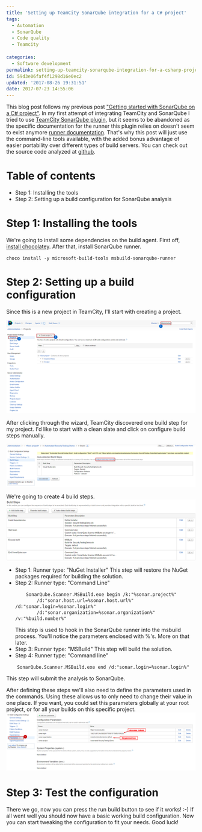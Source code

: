 ```yaml
---
title: 'Setting up TeamCity SonarQube integration for a C# project'
tags:
  - Automation
  - SonarQube
  - Code quality
  - Teamcity

categories:
  - Software development
permalink: setting-up-teamcity-sonarqube-integration-for-a-csharp-project
id: 59d3e06faf4f1298d16e0ec2
updated: '2017-08-26 19:31:51'
date: 2017-07-23 14:55:06
---
```

This blog post follows my previous post ["Getting started with SonarQube on a C# project"](/2017/07/23/getting-started-with-sonarqube-on-a-csharp-project/).
In my first attempt of integrating TeamCity and SonarQube I tried to use [TeamCity SonarQube plugin](https://confluence.jetbrains.com/display/TW/SonarQube+Integration), but it seems to be abandoned as the specific documentation for the runner this plugin relies on doesn't seem to exist anymore [runner documentation](http://docs.codehaus.org/display/SONAR/Analysis+Parameters).
That's why this post will just use the command-line tools available, with the added bonus advantage of easier portability over different types of build servers.
You can check out the source code analyzed at [github](https://github.com/maartenderaedemaeker/Automated-SecurityTesting-Demo/tree/part1).

# Table of contents

* Step 1: Installing the tools
* Step 2: Setting up a build configuration for SonarQube analysis

# Step 1: Installing the tools

We're going to install some dependencies on the build agent.
First off, [install chocolatey](https://chocolatey.org/install).
After that, install SonarQube runner.
```
choco install -y microsoft-build-tools msbuild-sonarqube-runner
```

# Step 2: Setting up a build configuration

Since this is a new project in TeamCity, I'll start with creating a project.

![Teamcity-SonarQube-3](/images/2017/07/23/Teamcity-SonarQube-3.png)

After clicking through the wizard, TeamCity discovered one build step for my project.
I'd like to start with a clean slate and click on configure build steps manually.

![Teamcity-SonarQube-4](/images/2017/07/23/Teamcity-SonarQube-4.png)

We're going to create 4 build steps.
![Teamcity-SonarQube-5](/images/2017/07/23/Teamcity-SonarQube-5.png)

* Step 1: 
    Runner type: "NuGet Installer"
    This step will restore the NuGet packages required for building the solution.
* Step 2:
    Runner type: "Command Line"
    ```
        SonarQube.Scanner.MSBuild.exe begin /k:"%sonar.project%" 
            /d:"sonar.host.url=%sonar.host.url%" /d:"sonar.login=%sonar.login%" 
            /d:"sonar.organization=%sonar.organization%" /v:"%build.number%"
    ```
    This step is used to hook in the SonarQube runner into the msbuild process.
    You'll notice the parameters enclosed with %'s. More on that later.
* Step 3:
    Runner type: "MSBuild"
    This step will build the solution.
* Step 4:
    Runner type: "Command line"
```
    SonarQube.Scanner.MSBuild.exe end /d:"sonar.login=%sonar.login%"
```
This step will submit the analysis to SonarQube.

After defining these steps we'll also need to define the parameters used in the commands.
Using these allows us to only need to change their value in one place. If you want, you could set this parameters globally at your root project, or for all your builds on this specific project. 
![Teamcity-SonarQube-6](/images/2017/07/23/Teamcity-SonarQube-6.png)

# Step 3: Test the configuration

There we go, now you can press the run build button to see if it works! :-)
If all went well you should now have a basic working build configuration.
Now you can start tweaking the configuration to fit your needs. Good luck!